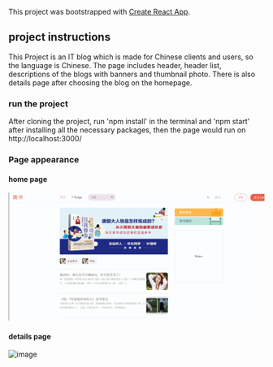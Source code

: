 This project was bootstrapped with [Create React App](https://github.com/facebook/create-react-app).

## project instructions

This Project is an IT blog which is made for Chinese clients and users, so the language is Chinese. The page includes header, header list, descriptions of the blogs with banners and thumbnail photo. There is also details page after choosing the blog on the homepage.

### run the project

After cloning the project, run 'npm install' in the terminal and 'npm start' after installing all the necessary packages, then the page would run on http://localhost:3000/

### Page appearance

#### home page
![image](https://github.com/DAHUO-Melbourne/IT-blog/blob/master/public/GIF/GIFHP.gif)

#### details page
![image](https://github.com/DAHUO-Melbourne/IT-blog/blob/master/public/GIF/GIFDT.gif)
